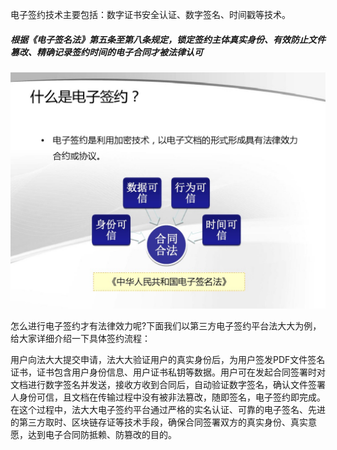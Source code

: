 电子签约技术主要包括：数字证书安全认证、数字签名、时间戳等技术。

#####  根据《电子签名法》第五条至第八条规定，锁定签约主体真实身份、有效防止文件篡改、精确记录签约时间的电子合同才被法律认可

![eb0f21d2f90f76c661371afe](./img/eb0f21d2f90f76c661371afe.jpg)





怎么进行电子签约才有法律效力呢?下面我们以第三方电子签约平台法大大为例，给大家详细介绍一下具体签约流程：

用户向法大大提交申请，法大大验证用户的真实身份后，为用户签发PDF文件签名证书，证书包含用户身份信息、用户证书私钥等数据。用户可在发起合同签署时对文档进行数字签名并发送，接收方收到合同后，自动验证数字签名，确认文件签署人身份可信，且文档在传输过程中没有被非法篡改，随即签名，电子签约即完成。在这个过程中，法大大电子签约平台通过严格的实名认证、可靠的电子签名、先进的第三方取时、区块链存证等技术手段，确保合同签署双方的真实身份、真实意愿，达到电子合同防抵赖、防篡改的目的。